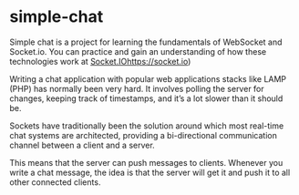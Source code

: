 # simple-chat

Simple chat is a project for learning the fundamentals of WebSocket and Socket.io. You can practice and gain an understanding of how these technologies work at [Socket.IO](https://socket.io/)https://socket.io)

Writing a chat application with popular web applications stacks like LAMP (PHP) has normally been very hard. It involves polling the server for changes, keeping track of timestamps, and it’s a lot slower than it should be.

Sockets have traditionally been the solution around which most real-time chat systems are architected, providing a bi-directional communication channel between a client and a server.

This means that the server can push messages to clients. Whenever you write a chat message, the idea is that the server will get it and push it to all other connected clients.
